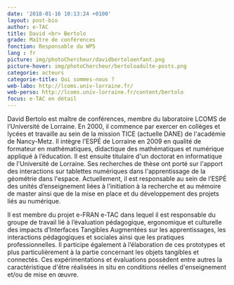 ```yaml
---
date: '2018-01-16 10:13:24 +0100'
layout: post-bio
author: e-TAC
title: David <br> Bertolo
grade: Maître de conférences
fonction: Responsable du WP5
lang : fr
picture: img/photoChercheur/davidbertoloenfant.png
picture-hover: img/photoChercheur/bertoloadulte-posts.png
categorie: acteurs
categorie-title: Qui sommes-nous ?
web-labo: http://lcoms.univ-lorraine.fr/
web-perso: http://lcoms.univ-lorraine.fr/content/bertolo
focus: e-TAC en détail
---
```



David Bertolo est maître de conférences, membre du laboratoire LCOMS de l’Université de Lorraine. En 2000, il commence par exercer en collèges et lycées et travaille au sein de la mission TICE (actuelle DANE) de l'académie de Nancy-Metz. Il intègre l'ESPÉ de Lorraine en 2009 en qualité de formateur en mathématiques, didactique des mathématiques et numérique appliqué à l’éducation. Il est ensuite titulaire d'un doctorat en informatique de l'Université de Lorraine. Ses recherches de thèse ont porté sur l'apport des interactions sur tablettes numériques dans l'apprentissage de la géométrie dans l'espace. Actuellement, il est responsable au sein de l’ESPÉ des unités d’enseignement liées à l’initiation à la recherche et au mémoire de master ainsi que de la mise en place et du développement des projets liés au numérique.  

Il est membre du projet e-FRAN e-TAC dans lequel il est responsable du groupe de travail lié à l’évaluation pédagogique, ergonomique et culturelle des impacts d’Interfaces Tangibles Augmentées sur les apprentissages, les interactions pédagogiques et sociales ainsi que les pratiques professionnelles. Il participe également à l’élaboration de ces prototypes et plus particulièrement à la partie concernant les objets tangibles et connectés. Ces expérimentations et évaluations possèdent entre autres la caractéristique d'être réalisées in situ en conditions réelles d'enseignement et/ou de mise en œuvre.   



